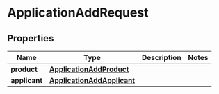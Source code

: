 # ApplicationAddRequest

## Properties
Name | Type | Description | Notes
------------ | ------------- | ------------- | -------------
**product** | [**ApplicationAddProduct**](ApplicationAddProduct.md) |  | 
**applicant** | [**ApplicationAddApplicant**](ApplicationAddApplicant.md) |  | 
